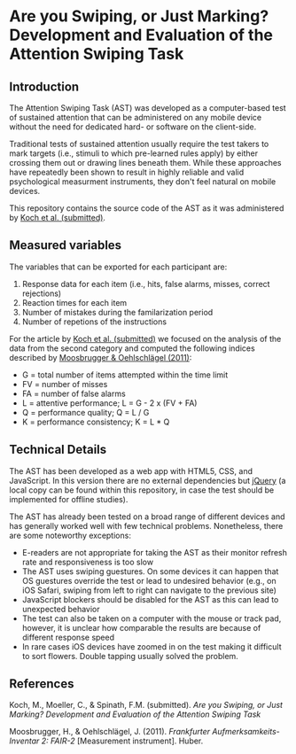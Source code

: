 # Are you Swiping, or Just Marking? Development and Evaluation of the Attention Swiping Task

## Introduction

The Attention Swiping Task (AST) was developed as a computer-based test of sustained attention that can be administered on any mobile device without the need for dedicated hard- or software on the client-side.

Traditional tests of sustained attention usually require the test takers to mark targets (i.e., stimuli to which pre-learned rules apply) by either crossing them out or drawing lines beneath them. While these approaches have repeatedly been shown to result in highly reliable and valid psychological measurment instruments, they don't feel natural on mobile devices.

This repository contains the source code of the AST as it was administered by [Koch et al. (submitted)](#blank).

## Measured variables

The variables that can be exported for each participant are:

1. Response data for each item (i.e., hits, false alarms, misses, correct rejections)
2. Reaction times for each item
3. Number of mistakes during the familarization period
4. Number of repetions of the instructions

For the article by [Koch et al. (submitted)](#blank) we focused on the analysis of the data from the second category and computed the following indices described by [Moosbrugger & Oehlschlägel (2011)](#blank):

- G = total number of items attempted within the time limit
- FV = number of misses
- FA = number of false alarms
- L = attentive performance; L = G - 2 x (FV + FA)
- Q = performance quality; Q = L / G
- K = performance consistency; K = L \* Q

## Technical Details

The AST has been developed as a web app with HTML5, CSS, and JavaScript. In this version there are no external dependencies but [jQuery](https://github.com/jquery/jquery) (a local copy can be found within this repository, in case the test should be implemented for offline studies).

The AST has already been tested on a broad range of different devices and has generally worked well with few technical problems. Nonetheless, there are some noteworthy exceptions:

- E-readers are not appropriate for taking the AST as their monitor refresh rate and responsiveness is too slow
- The AST uses swiping guestures. On some devices it can happen that OS guestures override the test or lead to undesired behavior (e.g., on iOS Safari, swiping from left to right can navigate to the previous site)
- JavaScript blockers should be disabled for the AST as this can lead to unexpected behavior
- The test can also be taken on a computer with the mouse or track pad, however, it is unclear how comparable the results are because of different response speed
- In rare cases iOS devices have zoomed in on the test making it difficult to sort flowers. Double tapping usually solved the problem.

## References

Koch, M., Moeller, C., & Spinath, F.M. (submitted). _Are you Swiping, or Just Marking? Development and Evaluation of the Attention Swiping Task_

Moosbrugger, H., & Oehlschlägel, J. (2011). _Frankfurter Aufmerksamkeits-Inventar 2: FAIR-2_ [Measurement instrument]. Huber.
